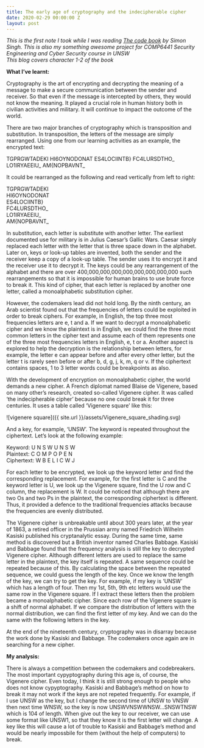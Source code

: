 ```yaml
---
title: The early age of cryptography and the indecipherable cipher
date: 2020-02-29 00:00:00 Z
layout: post
---
```


*This is the first note I took while I was reading [The code book](https://simonsingh.net/books/the-code-book/) by Simon Singh. This is also my something awesome project for COMP6441 Security Engineering and Cyber Security course in UNSW*    
*This blog covers character 1-2 of the book*    

**What I’ve learnt:**  

Cryptography is the art of encrypting and decrypting the meaning of a message to make a secure communication between the sender and receiver. So that even if the message is intercepted by others, they would not know the meaning. It played a crucial role in human history both in civilian activities and military. It will continue to impact the outcome of the world.

There are two major branches of cryptography which is transposition and substitution. In transposition, the letters of the message are simply rearranged. Using one from our learning activities as an example, the encrypted text:

TGPRGWTADEKI HI6OYNODONAT ES4LOCIINTB} FC4LURSDTHO_ LO1IRYAEEIU_ AM{NOPBAVNT_

It could be rearranged as the following and read vertically from left to right:

TGPRGWTADEKI\
HI6OYNODONAT\
ES4LOCIINTB}\
FC4LURSDTHO_\
LO1IRYAEEIU_\
AM{NOPBAVNT_

In substitution, each letter is substitute with another letter. The earliest documented use for military is in Julius Caesar’s Gallic Wars. Caesar simply replaced each letter with the letter that is three space down in the alphabet. Later on, keys or look-up tables are invented, both the sender and the receiver keep a copy of a look-up table. The sender uses it to encrypt it and the receiver use it to decrypt it. The keys could be any rearrangement of the alphabet and there are over 400,000,000,000,000,000,000,000,000 such rearrangements so that it is impossible for human brains to use brute force to break it. This kind of cipher, that each letter is replaced by another one letter, called a monoalphabetic substitution cipher.

However, the codemakers lead did not hold long. By the ninth century, an Arab scientist found out that the frequencies of letters could be exploited in order to break ciphers. For example, in English, the top three most frequencies letters are e, t and a. If we want to decrypt a monoalphabetic cipher and we know the plaintext is in English, we could find the three most common letters in the cipher text and assume each of them represents one of the three most frequencies letters in English, e, t or a. Another aspect is explored to help the decryption is the relationship between letters, for example, the letter e can appear before and after every other letter, but the letter t is rarely seen before or after b, d, g, j, k, m, q or v. If the ciphertext contains spaces, 1 to 3 letter words could be breakpoints as also.

With the development of encryption on monoalphabetic cipher, the world demands a new cipher. A French diplomat named Blaise de Vigenere, based on many other’s research, created so-called Vigenere cipher. It was called ‘the indecipherable cipher’ because no one could break it for three centuries. It uses a table called ‘Vigenere square’ like this:

![vigenere square]({{ site.url }}/assets/Vigenere_square_shading.svg)

And a key, for example, ‘UNSW’. The keyword is repeated throughout the ciphertext. Let’s look at the following example:

Keyword:    U  N  S  W  U  N  S  W\
Plaintext:  C  O  M  P  O  P  E  N\
Ciphertext: W  B  E   L   I  C  W  J 

For each letter to be encrypted, we look up the keyword letter and find the corresponding replacement. For example, for the first letter is C and the keyword letter is U, we look up the Vigenere square, find the U row and C column, the replacement is W. It could be noticed that although there are two Os and two Ps in the plaintext, the corresponding ciphertext is different. Thus, it provided a defence to the traditional frequencies attacks because the frequencies are evenly distributed.

The Vigenere cipher is unbreakable until about 300 years later, at the year of 1863, a retired officer in the Prussian army named Friedrich Wilhelm Kasiski published his cryptanalytic essay. During the same time, same method is discovered but a British inventor named Charles Babbage. Kasiski and Babbage found that the frequency analysis is still the key to decrypted Vigenere cipher. Although different letters are used to replace the same letter in the plaintext, the key itself is repeated. A same sequence could be repeated because of this. By calculating the space between the repeated sequence, we could guess the length of the key. Once we know the length of the key, we can try to get the key. For example, if my key is ‘UNSW’ which has a length of four. Then my 1st, 5th, 9th etc letters would use the same row in the Vigenere square. If I extract these letters then the problem became a monoalphabetic cipher. Since each row of the Vigenere square is a shift of normal alphabet. If we compare the distribution of letters with the normal distribution, we can find the first letter of my key. And we can do the same with the following letters in the key.  

At the end of the nineteenth century, cryptography was in disarray because the work done by Kasiski and Babbage. The codemakers once again are in searching for a new cipher.

**My analysis:**

There is always a competition between the codemakers and codebreakers. The most important cypyptography during this age is, of course, the Vigenere cipher. Even today, I think it is still strong enough to people who does not know cypyptography. Kasiski and Babbage’s method on how to break it may not work if the keys are not repeted frequently. For example, if I use UNSW as the key, but I change the second time of UNSW to VNSW then next time WNSW, so the key is now UNSWVNSWWNSW…SNSWTNSW which is 104 of length. When give out the key to our receiver, we can use some format like UNSW1, so that they know it is the first letter will change. A key like this will cause a lot of trouble to Kasiski and Babbage’s method and would be nearly impossbile for them (without the help of computers) to break.  
